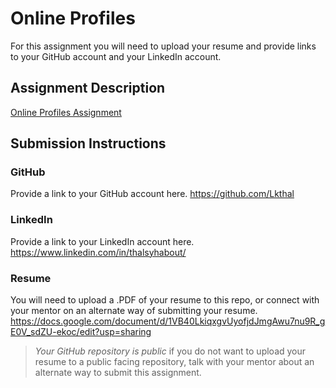 # Online Profiles
For this assignment you will need to upload your resume and provide links to your GitHub account and your LinkedIn account.

## Assignment Description
[Online Profiles Assignment](https://education.launchcode.org/liftoff/modules/assignments/online-profiles)

## Submission Instructions

### GitHub
Provide a link to your GitHub account here.
 https://github.com/Lkthal

### LinkedIn
Provide a link to your LinkedIn account here.
https://www.linkedin.com/in/thalsyhabout/
### Resume
You will need to upload a .PDF of your resume to this repo, or connect with your mentor on an alternate way of submitting your resume.
https://docs.google.com/document/d/1VB40LkiqxgvUyofjdJmgAwu7nu9R_gE0V_sdZU-ekoc/edit?usp=sharing



> *Your GitHub repository is public* if you do not want to upload your resume to a public facing repository, talk with your mentor about an alternate way to submit this assignment.
